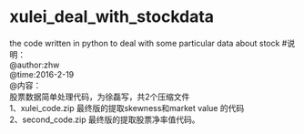 # xulei_deal_with_stockdata
the code written in python to deal with some particular data about stock
#说明：   
@author:zhw   
@time:2016-2-19   
@内容：    
股票数据简单处理代码，为徐磊写，共2个压缩文件   
   1、xulei_code.zip 最终版的提取skewness和market value 的代码    
   2、second_code.zip 最终版的提取股票净率值代码。
